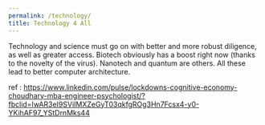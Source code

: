 ```yaml
---
permalink: /technology/
title: Technology 4 All
---
```


Technology and science must go on with better and more robust diligence, as well as greater access. Biotech obviously has a boost right now (thanks to the novelty of the virus). Nanotech and quantum are others. All these lead to better computer architecture. 

ref : https://www.linkedin.com/pulse/lockdowns-cognitive-economy-choudhary-mba-engineer-psychologist/?fbclid=IwAR3eI9SViIMXZeGyT03qkfgROg3Hn7Fcsx4-y0-YKihAF97_YStDrnMks44
